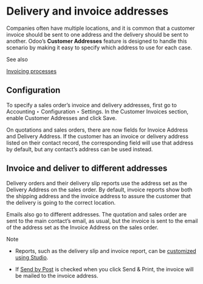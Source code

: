 # Delivery and invoice addresses

Companies often have multiple locations, and it is common that a customer
invoice should be sent to one address and the delivery should be sent to
another. Odoo’s **Customer Addresses** feature is designed to handle this
scenario by making it easy to specify which address to use for each case.

See also

[Invoicing processes](overview.html)

## Configuration

To specify a sales order’s invoice and delivery addresses, first go to
Accounting ‣ Configuration ‣ Settings. In the Customer Invoices section,
enable Customer Addresses and click Save.

On quotations and sales orders, there are now fields for Invoice Address and
Delivery Address. If the customer has an invoice or delivery address listed on
their contact record, the corresponding field will use that address by
default, but any contact’s address can be used instead.

## Invoice and deliver to different addresses

Delivery orders and their delivery slip reports use the address set as the
Delivery Address on the sales order. By default, invoice reports show both the
shipping address and the invoice address to assure the customer that the
delivery is going to the correct location.

Emails also go to different addresses. The quotation and sales order are sent
to the main contact’s email, as usual, but the invoice is sent to the email of
the address set as the Invoice Address on the sales order.

Note

  * Reports, such as the delivery slip and invoice report, can be [customized using Studio](../../../studio/pdf_reports.html).

  * If [Send by Post](snailmail.html) is checked when you click Send & Print, the invoice will be mailed to the invoice address.

